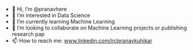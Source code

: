 - 👋 Hi, I’m @pranavhere
- 👀 I’m interested in Data Science
- 🌱 I’m currently learning Machine Learning
- 💞️ I’m looking to collaborate on Machine Learning projects or publishing research pap
- 📫 How to reach me: www.linkedin.com/in/pranavkuhikar

<!---
pranavhere/pranavhere is a ✨ special ✨ repository because its `README.md` (this file) appears on your GitHub profile.
You can click the Preview link to take a look at your changes.
--->
